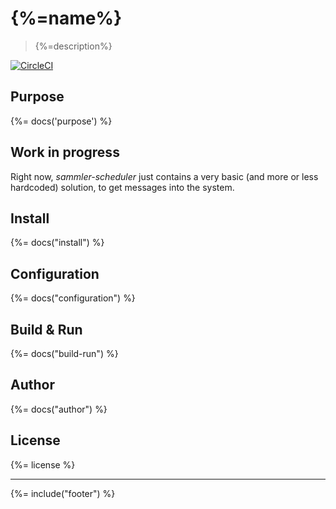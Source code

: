 # {%=name%}
> {%=description%}

[![CircleCI](https://circleci.com/gh/sammler/scheduler-service/tree/master.svg?style=svg)](https://circleci.com/gh/sammler/scheduler-service/tree/master)

## Purpose
{%= docs('purpose') %}

## Work in progress

Right now, _sammler-scheduler_ just contains a very basic (and more or less hardcoded) solution, to get messages into the system.

## Install 
{%= docs("install") %}

## Configuration
{%= docs("configuration") %}

## Build & Run
{%= docs("build-run") %}

## Author
{%= docs("author") %}

## License
{%= license %}

***

{%= include("footer") %}

